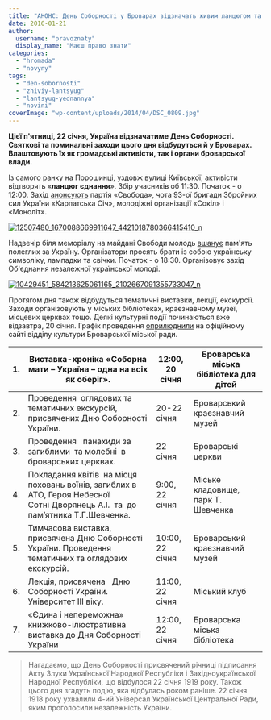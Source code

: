 ```yaml
---
title: "АНОНС: День Соборності у Броварах відзначать живим ланцюгом та вшануванням полеглих за Україну"
date: 2016-01-21
author: 
  username: "pravoznaty"
  display_name: "Маєш право знати"
categories: 
  - "hromada"
  - "novyny"
tags: 
  - "den-sobornosti"
  - "zhiviy-lantsyug"
  - "lantsyug-yednannya"
  - "novini"
coverImage: "wp-content/uploads/2014/04/DSC_0809.jpg"
---
```


**Цієї п'ятниці, 22 січня, Україна відзначатиме День Соборності. Святкові та поминальні заходи цього дня відбудуться й у Броварах. Влаштовують їх як громадські активісти, так і органи броварської влади.**

Із самого ранку на Порошинці, уздовж вулиці Київської, активісти відтворять «**ланцюг єднання**». Збір учасників об 11:30. Початок - о 12:00. Захід [анонсують](https://www.facebook.com/groups/384295365028778/permalink/483960568395590/) партія «Свобода», чота 93-ої бригади Збройних сил України «Карпатська Січ», молодіжні організації «Сокіл» і «Моноліт».

[![12507480_1670088669911647_4421018780366415410_n](https://mpz.brovary.org/wp-content/uploads/2016/01/12507480_1670088669911647_4421018780366415410_n.jpg)](https://mpz.brovary.org/wp-content/uploads/2016/01/12507480_1670088669911647_4421018780366415410_n.jpg)

Надвечір біля меморіалу на майдані Свободи молодь [вшанує](https://www.facebook.com/events/689709767798959/) пам'ять полеглих за Україну. Організатори просять брати із собою українську символіку, лампадки та свічки. Початок - о 18:30. Організовує захід Об'єднання незалежної української молоді.

[![10429451_584213625061165_2102667091355733047_n](https://mpz.brovary.org/wp-content/uploads/2016/01/10429451_584213625061165_2102667091355733047_n.jpg)](https://mpz.brovary.org/wp-content/uploads/2016/01/10429451_584213625061165_2102667091355733047_n.jpg)

Протягом дня також відбудуться тематичні виставки, лекції, екскурсії. Заходи організовують у міських бібліотеках, краєзнавчому музеї, місцевих церквах тощо. Деякі культурні події починаються вже відзавтра, 20 січня. Графік проведення [оприлюднили](https://www.kulturabr.kiev.ua/content/plan-do-dnya-sobornosti-ukrayiny) на офіційному сайті відділу культури Броварської міської ради.

| 1. | Виставка-хроніка «Соборна мати – Україна – одна на всіх як оберіг». | 12:00, 20 січня | Броварська міська бібліотека для дітей |
| --- | --- | --- | --- |
| 2. | Проведення  оглядових та тематичних екскурсій, присвячених Дню Соборності України. | 20-22 січня | Броварський краєзнавчий музей |
| 3. | Проведення   панахиди за загиблими  та молебні  в броварських церквах. | 22 січня | Броварські церкви |
| 4. | Покладання квітів  на місця поховань воїнів, загиблих в АТО, Героя Небесної Сотні Дворянець А.І.  та  до пам’ятника Т.Г.Шевченка. | 9:00, 22 січня |   Міське кладовище, парк Т. Шевченка    |
| 5. |   Тимчасова виставка, присвячена Дню Соборності України.  Проведення тематичних та оглядових екскурсій. | 10:00, 22 січня | Броварський краєзнавчий музей |
| 6. | Лекція, присвячена   Дню Соборності України. Університет ІІІ віку. | 11:00, 22 січня | Міський клуб |
| 7. | «Єдина і непереможна» книжково-ілюстративна виставка до Дня Соборності України | 12:00, 22 січня | Броварська міська бібліотека |

> Нагадаємо, що День Соборності присвячений річниці підписання Акту Злуки Української Народної Республіки і Західноукраїнської Народної Республіки, що відбулося 22 січня 1919 року. Також цього дня згадуть подію, яка відбулась роком раніше. 22 січня 1918 року ухвалили 4-ий Універсал Української Центральної Ради, яким проголосили незалежність України.
